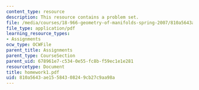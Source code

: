 ```yaml
---
content_type: resource
description: This resource contains a problem set.
file: /media/courses/18-966-geometry-of-manifolds-spring-2007/810a5643ae15584308249cb27c9aa98a_homework1.pdf
file_type: application/pdf
learning_resource_types:
- Assignments
ocw_type: OCWFile
parent_title: Assignments
parent_type: CourseSection
parent_uid: 678961e7-c534-0e55-fc8b-f59ec1e1e281
resourcetype: Document
title: homework1.pdf
uid: 810a5643-ae15-5843-0824-9cb27c9aa98a
---
```

